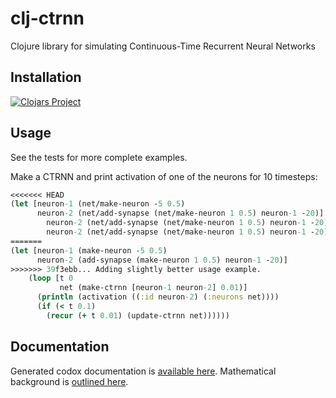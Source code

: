 # clj-ctrnn
Clojure library for simulating Continuous-Time Recurrent Neural Networks

## Installation

[![Clojars Project](https://img.shields.io/clojars/v/ctrnn.svg)](https://clojars.org/ctrnn)

## Usage
See the tests for more complete examples.

Make a CTRNN and print activation of one of the neurons for 10 timesteps:
```clojure
<<<<<<< HEAD
(let [neuron-1 (net/make-neuron -5 0.5)
      neuron-2 (net/add-synapse (net/make-neuron 1 0.5) neuron-1 -20)]
        neuron-2 (net/add-synapse (net/make-neuron 1 0.5) neuron-1 -20)]
        neuron-2 (net/add-synapse (net/make-neuron 1 0.5) neuron-1 -20)]
=======
(let [neuron-1 (make-neuron -5 0.5)
      neuron-2 (add-synapse (make-neuron 1 0.5) neuron-1 -20)]
>>>>>>> 39f3ebb... Adding slightly better usage example.
    (loop [t 0
           net (make-ctrnn [neuron-1 neuron-2] 0.01)]
      (println (activation ((:id neuron-2) (:neurons net))))
      (if (< t 0.1)
        (recur (+ t 0.01) (update-ctrnn net))))))
```

## Documentation
Generated codox documentation is [available here](https://oyvinht.github.io/clj-ctrnn/docs/index.html "Codox"). Mathematical background is [outlined here](https://github.com/oyvinht/clj-ctrnn/blob/master/tex/maths.pdf "Mathematical Background for CTRNN Simulations").
